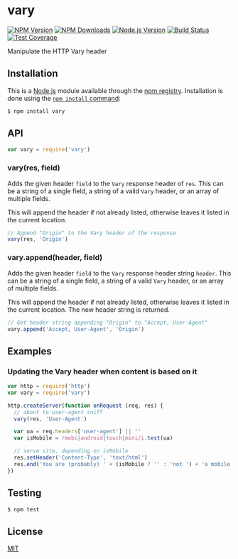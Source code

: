 # vary[![NPM Version][npm-image]][npm-url][![NPM Downloads][downloads-image]][downloads-url][![Node.js Version][node-version-image]][node-version-url][![Build Status][travis-image]][travis-url][![Test Coverage][coveralls-image]][coveralls-url]Manipulate the HTTP Vary header## InstallationThis is a [Node.js](https://nodejs.org/en/) module available through the[npm registry](https://www.npmjs.com/). Installation is done using the[`npm install` command](https://docs.npmjs.com/getting-started/installing-npm-packages-locally): ```sh$ npm install vary```## API<!-- eslint-disable no-unused-vars -->```jsvar vary = require('vary')```### vary(res, field)Adds the given header `field` to the `Vary` response header of `res`.This can be a string of a single field, a string of a valid `Vary`header, or an array of multiple fields.This will append the header if not already listed, otherwise leavesit listed in the current location.<!-- eslint-disable no-undef -->```js// Append "Origin" to the Vary header of the responsevary(res, 'Origin')```### vary.append(header, field)Adds the given header `field` to the `Vary` response header string `header`.This can be a string of a single field, a string of a valid `Vary` header,or an array of multiple fields.This will append the header if not already listed, otherwise leavesit listed in the current location. The new header string is returned.<!-- eslint-disable no-undef -->```js// Get header string appending "Origin" to "Accept, User-Agent"vary.append('Accept, User-Agent', 'Origin')```## Examples### Updating the Vary header when content is based on it```jsvar http = require('http')var vary = require('vary')http.createServer(function onRequest (req, res) {  // about to user-agent sniff  vary(res, 'User-Agent')  var ua = req.headers['user-agent'] || ''  var isMobile = /mobi|android|touch|mini/i.test(ua)  // serve site, depending on isMobile  res.setHeader('Content-Type', 'text/html')  res.end('You are (probably) ' + (isMobile ? '' : 'not ') + 'a mobile user')})```## Testing```sh$ npm test```## License[MIT](LICENSE)[npm-image]: https://img.shields.io/npm/v/vary.svg[npm-url]: https://npmjs.org/package/vary[node-version-image]: https://img.shields.io/node/v/vary.svg[node-version-url]: https://nodejs.org/en/download[travis-image]: https://img.shields.io/travis/jshttp/vary/master.svg[travis-url]: https://travis-ci.org/jshttp/vary[coveralls-image]: https://img.shields.io/coveralls/jshttp/vary/master.svg[coveralls-url]: https://coveralls.io/r/jshttp/vary[downloads-image]: https://img.shields.io/npm/dm/vary.svg[downloads-url]: https://npmjs.org/package/vary